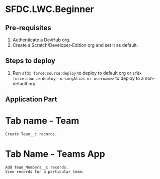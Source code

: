 # SFDC.LWC.Beginner

## Pre-requisites
1. Authenticate a DevHub org.
2. Create a Scratch/Developer-Edition org and set it as default.

## Steps to deploy
1. Run `sfdx force:source:deploy` to deploy to default org or `sfdx force:source:deploy -u <orgAlias or username>` to deploy to a non-default org.


## Application Part
# Tab name - Team
	Create Team__c records.
# Tab Name - Teams App
	Add Team_Members__c records.
	View records for a particular team.
